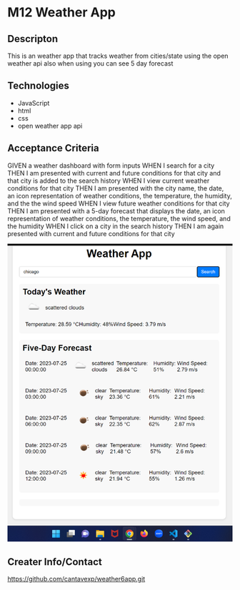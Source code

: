 # M12 Weather App

## Descripton
This is an weather app that tracks weather from cities/state using the open weather api also when using you can see 5 day forecast




## Technologies
- JavaScript
- html
- css
- open weather app api

## Acceptance Criteria
GIVEN a weather dashboard with form inputs
WHEN I search for a city
THEN I am presented with current and future conditions for that city and that city is added to the search history
WHEN I view current weather conditions for that city
THEN I am presented with the city name, the date, an icon representation of weather conditions, the temperature, the humidity, and the the wind speed
WHEN I view future weather conditions for that city
THEN I am presented with a 5-day forecast that displays the date, an icon representation of weather conditions, the temperature, the wind speed, and the humidity
WHEN I click on a city in the search history
THEN I am again presented with current and future conditions for that city













![Alt text](w6.png)















## Creater Info/Contact
https://github.com/cantavexp/weather6app.git

